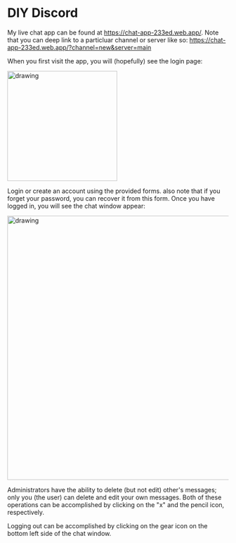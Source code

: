 # DIY Discord

My live chat app can be found at https://chat-app-233ed.web.app/. Note that you can deep link to a particluar channel or server like so: https://chat-app-233ed.web.app/?channel=new&server=main

When you first visit the app, you will (hopefully) see the login page:

<img src="https://user-images.githubusercontent.com/31252532/137834245-0c87daf7-1117-42a1-804e-a22e8fc09a57.png" alt="drawing" width="250"/>

Login or create an account using the provided forms. also note that if you forget your password, you can recover it from this form. Once you have logged in, you will see the chat window appear:

<img src="https://user-images.githubusercontent.com/31252532/137834115-0cdf537f-41ff-4daa-a5c7-b5276324d005.png" alt="drawing" width="600"/>

Administrators have the ability to delete (but not edit) other's messages; only you (the user) can delete and edit your own messages. Both of these operations can be accomplished by clicking on the "x" and the pencil icon, respectively.

Logging out can be accomplished by clicking on the gear icon on the bottom left side of the chat window.

